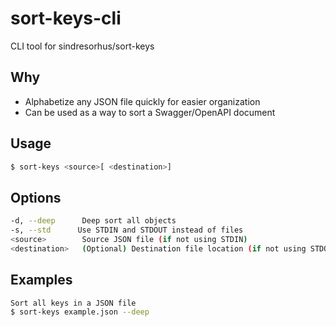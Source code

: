 # sort-keys-cli
CLI tool for sindresorhus/sort-keys

## Why
- Alphabetize any JSON file quickly for easier organization
- Can be used as a way to sort a Swagger/OpenAPI document

## Usage
```bash
$ sort-keys <source>[ <destination>]
```

## Options
```bash
-d, --deep      Deep sort all objects
-s, --std      Use STDIN and STDOUT instead of files
<source>        Source JSON file (if not using STDIN)
<destination>   (Optional) Destination file location (if not using STDOUT). Will overwrite source if not provided.
```

## Examples
```bash
Sort all keys in a JSON file
$ sort-keys example.json --deep
```
